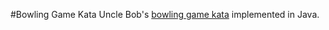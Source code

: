 #Bowling Game Kata
Uncle Bob's [bowling game kata](http://butunclebob.com/ArticleS.UncleBob.TheBowlingGameKata) implemented in Java.
